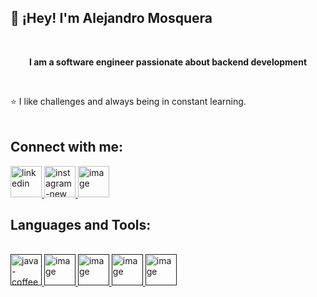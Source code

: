 ## 👋 ¡Hey! I'm Alejandro Mosquera
<br>
<p align="center" width="60" height="60">
    <strong>I am a software engineer passionate about backend development</strong>
</p>
<br>
 
 ⭐️ I like challenges and always being in constant learning.
<br><br>


## Connect with me:

<a href="linkedin.com/in/alejandro-mosquera-4562041ab" target="_blank">
 <img width="50" height="50" src="https://img.icons8.com/fluency/48/linkedin.png" alt="linkedin"/>
</a>

<a href="https://tusitio.dev" target="_blank">
  <img width="50" height="50" src="https://img.icons8.com/fluency/48/instagram-new.png" alt="instagram-new"/>
</a>

<a href="https://tusitio.dev" target="_blank">
<img width="50" height="50" alt="image" src="https://github.com/user-attachments/assets/c3a83b43-7436-49db-a4a4-afd4669f9ad9" />

</a>

## Languages and Tools:
<br>
<a href="" target="_blank">
<img width="50" height="50" src="https://img.icons8.com/color/50/java-coffee-cup-logo.png" alt="java-coffee-cup-logo"/>
</a>

<a href="" target="_blank">
 <img width="50" height="50" alt="image" src="https://github.com/user-attachments/assets/0c621b0e-3e18-4618-9d2d-cb6cb801f768" />
</a>

<a href="" target="_blank">
 <img width="50" height="50" alt="image" src="https://github.com/user-attachments/assets/b577112a-325a-4635-a307-58141f9528ab" />
</a>

<a href="" target="_blank">
<img width="50" height="50" alt="image" src="https://github.com/user-attachments/assets/c6ddde4d-225b-4e62-ac74-6c108f34565d" />

</a>

<a href="" target="_blank">
<img width="50" height="50" alt="image" src="https://github.com/user-attachments/assets/c07249ad-e1b4-483f-8bd8-03c294a1b778" />

</a>





